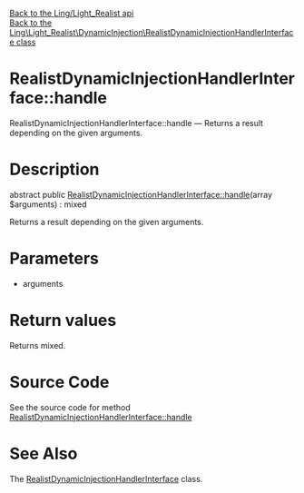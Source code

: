 [Back to the Ling/Light_Realist api](https://github.com/lingtalfi/Light_Realist/blob/master/doc/api/Ling/Light_Realist.md)<br>
[Back to the Ling\Light_Realist\DynamicInjection\RealistDynamicInjectionHandlerInterface class](https://github.com/lingtalfi/Light_Realist/blob/master/doc/api/Ling/Light_Realist/DynamicInjection/RealistDynamicInjectionHandlerInterface.md)


RealistDynamicInjectionHandlerInterface::handle
================



RealistDynamicInjectionHandlerInterface::handle — Returns a result depending on the given arguments.




Description
================


abstract public [RealistDynamicInjectionHandlerInterface::handle](https://github.com/lingtalfi/Light_Realist/blob/master/doc/api/Ling/Light_Realist/DynamicInjection/RealistDynamicInjectionHandlerInterface/handle.md)(array $arguments) : mixed




Returns a result depending on the given arguments.




Parameters
================


- arguments

    


Return values
================

Returns mixed.








Source Code
===========
See the source code for method [RealistDynamicInjectionHandlerInterface::handle](https://github.com/lingtalfi/Light_Realist/blob/master/DynamicInjection/RealistDynamicInjectionHandlerInterface.php#L18-L18)


See Also
================

The [RealistDynamicInjectionHandlerInterface](https://github.com/lingtalfi/Light_Realist/blob/master/doc/api/Ling/Light_Realist/DynamicInjection/RealistDynamicInjectionHandlerInterface.md) class.



